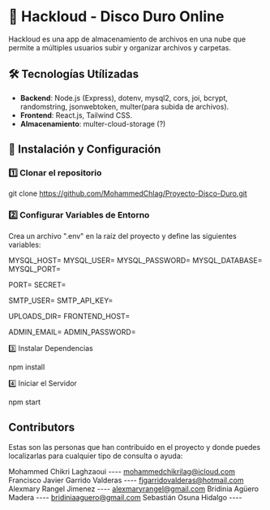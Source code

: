 # 📁 Hackloud - Disco Duro Online

Hackloud es una app de almacenamiento de archivos en una nube que permite a múltiples usuarios subir y organizar archivos y carpetas.

## 🛠️ Tecnologías Utílizadas

-   **Backend**: Node.js (Express), dotenv, mysql2, cors, joi, bcrypt, randomstring, jsonwebtoken, multer(para subida de archivos).
-   **Frontend**: React.js, Tailwind CSS.
-   **Almacenamiento**: multer-cloud-storage (?)

## 🚀 Instalación y Configuración

### 1️⃣ Clonar el repositorio

git clone https://github.com/MohammedChlag/Proyecto-Disco-Duro.git

### 2️⃣ Configurar Variables de Entorno

Crea un archivo ".env" en la raíz del proyecto y define las siguientes variables:

MYSQL_HOST=
MYSQL_USER=
MYSQL_PASSWORD=
MYSQL_DATABASE=
MYSQL_PORT=

PORT=
SECRET=

SMTP_USER=
SMTP_API_KEY=

UPLOADS_DIR=
FRONTEND_HOST=

ADMIN_EMAIL=
ADMIN_PASSWORD=

3️⃣ Instalar Dependencias

npm install

4️⃣ Iniciar el Servidor

npm start

## Contributors

Estas son las personas que han contribuido en el proyecto y donde puedes localizarlas para cualquier tipo de consulta o ayuda:

Mohammed Chikri Laghzaoui ---- mohammedchikrilag@icloud.com
Francisco Javier Garrido Valderas ---- fjgarridovalderas@hotmail.com
Alexmary Rangel Jimenez ---- alexmaryrangel@gmail.com
Bridinia Agüero Madera ---- bridiniaaguero@gmail.com
Sebastián Osuna Hidalgo ----
